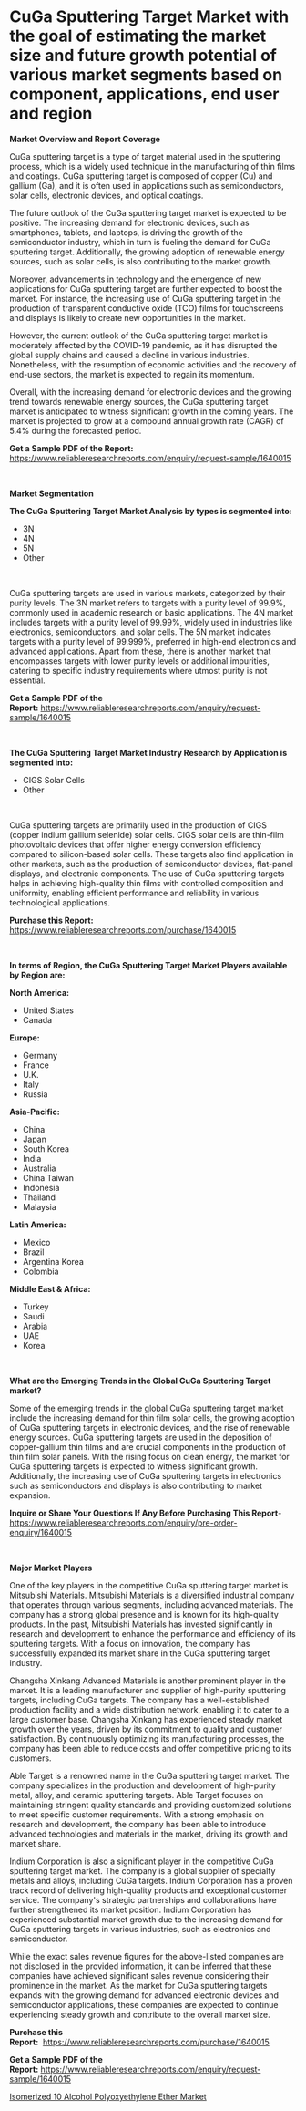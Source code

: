 <p><h1>CuGa Sputtering Target Market with the goal of estimating the market size and future growth potential of various market segments based on component, applications, end user and region</h1></p><p><strong>Market Overview and Report Coverage</strong></p>
<p><p>CuGa sputtering target is a type of target material used in the sputtering process, which is a widely used technique in the manufacturing of thin films and coatings. CuGa sputtering target is composed of copper (Cu) and gallium (Ga), and it is often used in applications such as semiconductors, solar cells, electronic devices, and optical coatings.</p><p>The future outlook of the CuGa sputtering target market is expected to be positive. The increasing demand for electronic devices, such as smartphones, tablets, and laptops, is driving the growth of the semiconductor industry, which in turn is fueling the demand for CuGa sputtering target. Additionally, the growing adoption of renewable energy sources, such as solar cells, is also contributing to the market growth.</p><p>Moreover, advancements in technology and the emergence of new applications for CuGa sputtering target are further expected to boost the market. For instance, the increasing use of CuGa sputtering target in the production of transparent conductive oxide (TCO) films for touchscreens and displays is likely to create new opportunities in the market.</p><p>However, the current outlook of the CuGa sputtering target market is moderately affected by the COVID-19 pandemic, as it has disrupted the global supply chains and caused a decline in various industries. Nonetheless, with the resumption of economic activities and the recovery of end-use sectors, the market is expected to regain its momentum.</p><p>Overall, with the increasing demand for electronic devices and the growing trend towards renewable energy sources, the CuGa sputtering target market is anticipated to witness significant growth in the coming years. The market is projected to grow at a compound annual growth rate (CAGR) of 5.4% during the forecasted period.</p></p>
<p><strong>Get a Sample PDF of the Report:</strong> <a href="https://www.reliableresearchreports.com/enquiry/request-sample/1640015">https://www.reliableresearchreports.com/enquiry/request-sample/1640015</a></p>
<p>&nbsp;</p>
<p><strong>Market Segmentation</strong></p>
<p><strong>The CuGa Sputtering Target Market Analysis by types is segmented into:</strong></p>
<p><ul><li>3N</li><li>4N</li><li>5N</li><li>Other</li></ul></p>
<p>&nbsp;</p>
<p><p>CuGa sputtering targets are used in various markets, categorized by their purity levels. The 3N market refers to targets with a purity level of 99.9%, commonly used in academic research or basic applications. The 4N market includes targets with a purity level of 99.99%, widely used in industries like electronics, semiconductors, and solar cells. The 5N market indicates targets with a purity level of 99.999%, preferred in high-end electronics and advanced applications. Apart from these, there is another market that encompasses targets with lower purity levels or additional impurities, catering to specific industry requirements where utmost purity is not essential.</p></p>
<p><strong>Get a Sample PDF of the Report:</strong>&nbsp;<a href="https://www.reliableresearchreports.com/enquiry/request-sample/1640015">https://www.reliableresearchreports.com/enquiry/request-sample/1640015</a></p>
<p>&nbsp;</p>
<p><strong>The CuGa Sputtering Target Market Industry Research by Application is segmented into:</strong></p>
<p><ul><li>CIGS Solar Cells</li><li>Other</li></ul></p>
<p>&nbsp;</p>
<p><p>CuGa sputtering targets are primarily used in the production of CIGS (copper indium gallium selenide) solar cells. CIGS solar cells are thin-film photovoltaic devices that offer higher energy conversion efficiency compared to silicon-based solar cells. These targets also find application in other markets, such as the production of semiconductor devices, flat-panel displays, and electronic components. The use of CuGa sputtering targets helps in achieving high-quality thin films with controlled composition and uniformity, enabling efficient performance and reliability in various technological applications.</p></p>
<p><strong>Purchase this Report:</strong>&nbsp; <a href="https://www.reliableresearchreports.com/purchase/1640015">https://www.reliableresearchreports.com/purchase/1640015</a></p>
<p>&nbsp;</p>
<p><strong>In terms of Region, the CuGa Sputtering Target Market Players available by Region are:</strong></p>
<p>
    <p> <strong> North America: </strong>
        <ul>
            <li>United States</li>
            <li>Canada</li>
        </ul>
        </p> 
    <p> <strong> Europe: </strong>
        <ul>
            <li>Germany</li>
            <li>France</li>
            <li>U.K.</li>
            <li>Italy</li>
            <li>Russia</li>
        </ul>
        </p> 
    <p> <strong> Asia-Pacific: </strong>
        <ul>
            <li>China</li>
            <li>Japan</li>
            <li>South Korea</li>
            <li>India</li>
            <li>Australia</li>
            <li>China Taiwan</li>
            <li>Indonesia</li>
            <li>Thailand</li>
            <li>Malaysia</li>
        </ul>
        </p> 
    <p> <strong> Latin America: </strong>
        <ul>
            <li>Mexico</li>
            <li>Brazil</li>
            <li>Argentina Korea</li>
            <li>Colombia</li>
        </ul>
        </p> 
    <p> <strong> Middle East & Africa: </strong>
        <ul>
            <li>Turkey</li>
            <li>Saudi</li>
            <li>Arabia</li>
            <li>UAE</li>
            <li>Korea</li>
        </ul>
    </p>
    </p>
<p>&nbsp;</p>
<p><strong>What are the Emerging Trends in the Global CuGa Sputtering Target market?</strong></p>
<p><p>Some of the emerging trends in the global CuGa sputtering target market include the increasing demand for thin film solar cells, the growing adoption of CuGa sputtering targets in electronic devices, and the rise of renewable energy sources. CuGa sputtering targets are used in the deposition of copper-gallium thin films and are crucial components in the production of thin film solar panels. With the rising focus on clean energy, the market for CuGa sputtering targets is expected to witness significant growth. Additionally, the increasing use of CuGa sputtering targets in electronics such as semiconductors and displays is also contributing to market expansion.</p></p>
<p><strong>Inquire or Share Your Questions If Any Before Purchasing This Report</strong>- <a href="https://www.reliableresearchreports.com/enquiry/pre-order-enquiry/1640015">https://www.reliableresearchreports.com/enquiry/pre-order-enquiry/1640015</a></p>
<p>&nbsp;</p>
<p><strong>Major Market Players</strong></p>
<p><p>One of the key players in the competitive CuGa sputtering target market is Mitsubishi Materials. Mitsubishi Materials is a diversified industrial company that operates through various segments, including advanced materials. The company has a strong global presence and is known for its high-quality products. In the past, Mitsubishi Materials has invested significantly in research and development to enhance the performance and efficiency of its sputtering targets. With a focus on innovation, the company has successfully expanded its market share in the CuGa sputtering target industry.</p><p>Changsha Xinkang Advanced Materials is another prominent player in the market. It is a leading manufacturer and supplier of high-purity sputtering targets, including CuGa targets. The company has a well-established production facility and a wide distribution network, enabling it to cater to a large customer base. Changsha Xinkang has experienced steady market growth over the years, driven by its commitment to quality and customer satisfaction. By continuously optimizing its manufacturing processes, the company has been able to reduce costs and offer competitive pricing to its customers.</p><p>Able Target is a renowned name in the CuGa sputtering target market. The company specializes in the production and development of high-purity metal, alloy, and ceramic sputtering targets. Able Target focuses on maintaining stringent quality standards and providing customized solutions to meet specific customer requirements. With a strong emphasis on research and development, the company has been able to introduce advanced technologies and materials in the market, driving its growth and market share.</p><p>Indium Corporation is also a significant player in the competitive CuGa sputtering target market. The company is a global supplier of specialty metals and alloys, including CuGa targets. Indium Corporation has a proven track record of delivering high-quality products and exceptional customer service. The company's strategic partnerships and collaborations have further strengthened its market position. Indium Corporation has experienced substantial market growth due to the increasing demand for CuGa sputtering targets in various industries, such as electronics and semiconductor.</p><p>While the exact sales revenue figures for the above-listed companies are not disclosed in the provided information, it can be inferred that these companies have achieved significant sales revenue considering their prominence in the market. As the market for CuGa sputtering targets expands with the growing demand for advanced electronic devices and semiconductor applications, these companies are expected to continue experiencing steady growth and contribute to the overall market size.</p></p>
<p><strong>Purchase this Report:</strong>&nbsp;&nbsp;<a href="https://www.reliableresearchreports.com/purchase/1640015">https://www.reliableresearchreports.com/purchase/1640015</a></p>
<p></p>
<p><strong>Get a Sample PDF of the Report:</strong>&nbsp;<a href="https://www.reliableresearchreports.com/enquiry/request-sample/1640015">https://www.reliableresearchreports.com/enquiry/request-sample/1640015</a></p>
<p><p><a href="https://github.com/WillieWoodard/Market-Research-Report-List-2/blob/main/isomerized-10-alcohol-polyoxyethylene-ether-market.md">Isomerized 10 Alcohol Polyoxyethylene Ether Market</a></p></p>